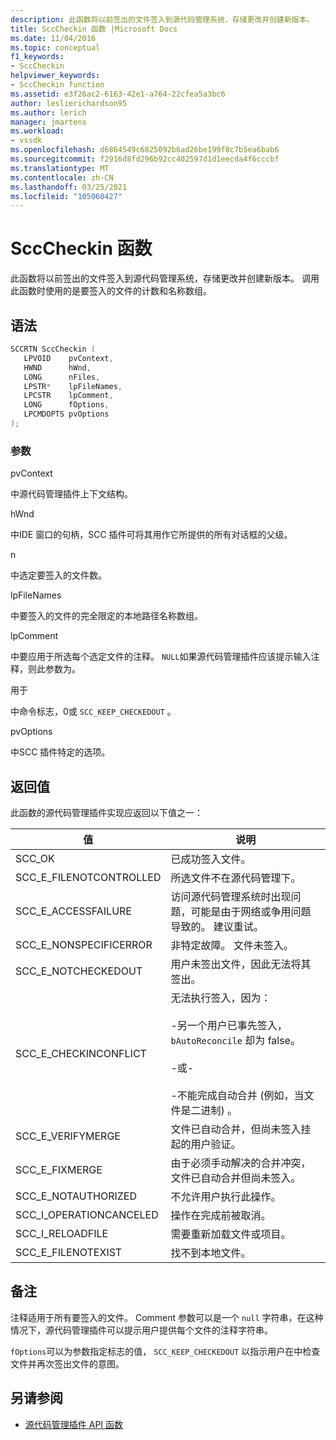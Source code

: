 ```yaml
---
description: 此函数将以前签出的文件签入到源代码管理系统，存储更改并创建新版本。
title: SccCheckin 函数 |Microsoft Docs
ms.date: 11/04/2016
ms.topic: conceptual
f1_keywords:
- SccCheckin
helpviewer_keywords:
- SccCheckin function
ms.assetid: e3f26ac2-6163-42e1-a764-22cfea5a3bc6
author: leslierichardson95
ms.author: lerich
manager: jmartens
ms.workload:
- vssdk
ms.openlocfilehash: d6864549c6825092b6ad26be199f8c7b5ea6bab6
ms.sourcegitcommit: f2916d8fd296b92cc402597d1d1eecda4f6cccbf
ms.translationtype: MT
ms.contentlocale: zh-CN
ms.lasthandoff: 03/25/2021
ms.locfileid: "105060427"
---
```

# <a name="scccheckin-function"></a>SccCheckin 函数
此函数将以前签出的文件签入到源代码管理系统，存储更改并创建新版本。 调用此函数时使用的是要签入的文件的计数和名称数组。

## <a name="syntax"></a>语法

```cpp
SCCRTN SccCheckin (
   LPVOID    pvContext,
   HWND      hWnd,
   LONG      nFiles,
   LPSTR*    lpFileNames,
   LPCSTR    lpComment,
   LONG      fOptions,
   LPCMDOPTS pvOptions
);
```

### <a name="parameters"></a>参数
 pvContext

中源代码管理插件上下文结构。

 hWnd

中IDE 窗口的句柄，SCC 插件可将其用作它所提供的所有对话框的父级。

 n

中选定要签入的文件数。

 lpFileNames

中要签入的文件的完全限定的本地路径名称数组。

 lpComment

中要应用于所选每个选定文件的注释。 `NULL`如果源代码管理插件应该提示输入注释，则此参数为。

 用于

中命令标志，0或 `SCC_KEEP_CHECKEDOUT` 。

 pvOptions

中SCC 插件特定的选项。

## <a name="return-value"></a>返回值
 此函数的源代码管理插件实现应返回以下值之一：

|值|说明|
|-----------|-----------------|
|SCC_OK|已成功签入文件。|
|SCC_E_FILENOTCONTROLLED|所选文件不在源代码管理下。|
|SCC_E_ACCESSFAILURE|访问源代码管理系统时出现问题，可能是由于网络或争用问题导致的。 建议重试。|
|SCC_E_NONSPECIFICERROR|非特定故障。 文件未签入。|
|SCC_E_NOTCHECKEDOUT|用户未签出文件，因此无法将其签出。|
|SCC_E_CHECKINCONFLICT|无法执行签入，因为：<br /><br /> -另一个用户已事先签入， `bAutoReconcile` 却为 false。<br /><br /> -或-<br /><br /> -不能完成自动合并 (例如，当文件是二进制) 。|
|SCC_E_VERIFYMERGE|文件已自动合并，但尚未签入挂起的用户验证。|
|SCC_E_FIXMERGE|由于必须手动解决的合并冲突，文件已自动合并但尚未签入。|
|SCC_E_NOTAUTHORIZED|不允许用户执行此操作。|
|SCC_I_OPERATIONCANCELED|操作在完成前被取消。|
|SCC_I_RELOADFILE|需要重新加载文件或项目。|
|SCC_E_FILENOTEXIST|找不到本地文件。|

## <a name="remarks"></a>备注
 注释适用于所有要签入的文件。 Comment 参数可以是一个 `null` 字符串，在这种情况下，源代码管理插件可以提示用户提供每个文件的注释字符串。

 `fOptions`可以为参数指定标志的值， `SCC_KEEP_CHECKEDOUT` 以指示用户在中检查文件并再次签出文件的意图。

## <a name="see-also"></a>另请参阅
- [源代码管理插件 API 函数](../extensibility/source-control-plug-in-api-functions.md)
